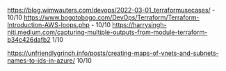 https://blog.wimwauters.com/devops/2022-03-01_terraformusecases/ - 10/10
https://www.bogotobogo.com/DevOps/Terraform/Terraform-Introduction-AWS-loops.php - 10/10 
https://harrysingh-nitj.medium.com/capturing-multiple-outputs-from-module-terraform-b34c426dafb2 1/10

https://unfriendlygrinch.info/posts/creating-maps-of-vnets-and-subnets-names-to-ids-in-azure/ 10/10
